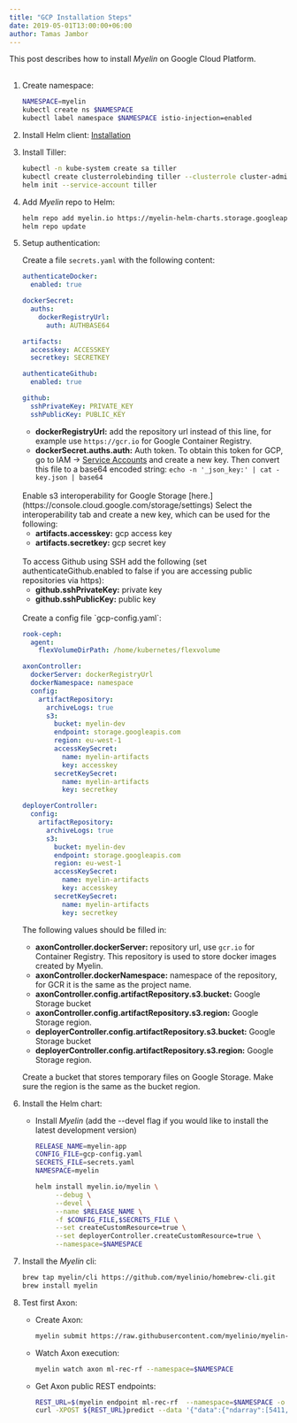 ```yaml
---
title: "GCP Installation Steps"
date: 2019-05-01T13:00:00+06:00
author: Tamas Jambor
---
```


This post describes how to install *Myelin* on Google Cloud Platform.
<br><br>

<!--more-->

1. Create namespace:

    ```bash
    NAMESPACE=myelin
    kubectl create ns $NAMESPACE
    kubectl label namespace $NAMESPACE istio-injection=enabled
    ```

2. Install Helm client: [Installation](https://github.com/helm/helm/blob/master/docs/install.md)

3. Install Tiller:

    ```bash
    kubectl -n kube-system create sa tiller
    kubectl create clusterrolebinding tiller --clusterrole cluster-admin --serviceaccount=kube-system:tiller
    helm init --service-account tiller
    ```

4. Add *Myelin* repo to Helm:

    ```bash
    helm repo add myelin.io https://myelin-helm-charts.storage.googleapis.com/
    helm repo update
    ```

5. Setup authentication:

    Create a file `secrets.yaml` with the following content:

    ```yaml
    authenticateDocker:
      enabled: true

    dockerSecret:
      auths:
        dockerRegistryUrl:
          auth: AUTHBASE64

    artifacts:
      accesskey: ACCESSKEY
      secretkey: SECRETKEY

    authenticateGithub:
      enabled: true

    github:
      sshPrivateKey: PRIVATE_KEY
      sshPublicKey: PUBLIC_KEY
    ```

    - **dockerRegistryUrl:** add the repository url instead of this line, for example use `https://gcr.io`
    for Google Container Registry.
    - **dockerSecret.auths.auth:** Auth token. To obtain this token for GCP, go to IAM -> [Service Accounts](https://console.cloud.google.com/iam-admin/serviceaccounts)
    and create a new key. Then convert this file to a base64 encoded string: `echo -n '_json_key:' | cat - key.json | base64`

    <br/>
    Enable s3 interoperability for Google Storage [here.](https://console.cloud.google.com/storage/settings) Select
    the interoperability tab and create a new key, which can be used for the following:

    - **artifacts.accesskey:** gcp access key
    - **artifacts.secretkey:** gcp secret key

    <br/>
    To access Github using SSH add the following (set authenticateGithub.enabled to false if you are accessing public repositories
     via https):

    - **github.sshPrivateKey:** private key
    - **github.sshPublicKey:** public key

    <br/>
    Create a config file `gcp-config.yaml`:


    ```yaml
    rook-ceph:
      agent:
        flexVolumeDirPath: /home/kubernetes/flexvolume

    axonController:
      dockerServer: dockerRegistryUrl
      dockerNamespace: namespace
      config:
        artifactRepository:
          archiveLogs: true
          s3:
            bucket: myelin-dev
            endpoint: storage.googleapis.com
            region: eu-west-1
            accessKeySecret:
              name: myelin-artifacts
              key: accesskey
            secretKeySecret:
              name: myelin-artifacts
              key: secretkey

    deployerController:
      config:
        artifactRepository:
          archiveLogs: true
          s3:
            bucket: myelin-dev
            endpoint: storage.googleapis.com
            region: eu-west-1
            accessKeySecret:
              name: myelin-artifacts
              key: accesskey
            secretKeySecret:
              name: myelin-artifacts
              key: secretkey
    ```
    The following values should be filled in:

    - **axonController.dockerServer:** repository url, use `gcr.io` for Container Registry. This repository is used to store docker images created by Myelin.
    - **axonController.dockerNamespace:** namespace of the repository, for GCR it is the same as the project name.
    - **axonController.config.artifactRepository.s3.bucket:** Google Storage bucket
    - **axonController.config.artifactRepository.s3.region:** Google Storage region.
    - **deployerController.config.artifactRepository.s3.bucket:** Google Storage bucket
    - **deployerController.config.artifactRepository.s3.region:** Google Storage region.

    Create a bucket that stores temporary files on Google Storage. Make sure the region is the same as the bucket region.

6. Install the Helm chart:

    - Install *Myelin* (add the --devel flag if you would like to install the latest development version)

        ```bash
        RELEASE_NAME=myelin-app
        CONFIG_FILE=gcp-config.yaml
        SECRETS_FILE=secrets.yaml
        NAMESPACE=myelin

        helm install myelin.io/myelin \
             --debug \
             --devel \
             --name $RELEASE_NAME \
             -f $CONFIG_FILE,$SECRETS_FILE \
             --set createCustomResource=true \
             --set deployerController.createCustomResource=true \
             --namespace=$NAMESPACE
        ```
7. Install the *Myelin* cli:

    ```bash
    brew tap myelin/cli https://github.com/myelinio/homebrew-cli.git
    brew install myelin
    ```

8. Test first Axon:
    - Create Axon:

        ```bash
        myelin submit https://raw.githubusercontent.com/myelinio/myelin-examples/master/recommender_rf_demo/recommender-demo.yaml --namespace=$NAMESPACE
        ```
    - Watch Axon execution:

        ```bash
        myelin watch axon ml-rec-rf --namespace=$NAMESPACE
        ```
    - Get Axon public REST endpoints:

        ```bash
        REST_URL=$(myelin endpoint ml-rec-rf  --namespace=$NAMESPACE -o json | jq -r '.[0].modelStable.url')
        curl -XPOST ${REST_URL}predict --data '{"data":{"ndarray":[5411, 5439]}}'
        ```
